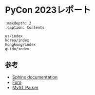 # PyCon 2023レポート

```{toctree}
:maxdepth: 2
:caption: Contents

us/index
korea/index
hongkong/index
guido/index
```

## 参考

* [Sphinx documentation](https://www.sphinx-doc.org/ja/master)
* [Furo](https://pradyunsg.me/furo/)
* [MyST Parser](https://myst-parser.readthedocs.io/en/latest/)
